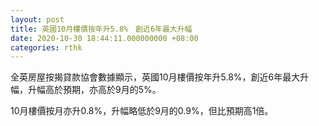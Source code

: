 ```yaml
---
layout: post
title: 英國10月樓價按年升5.8%　創近6年最大升幅
date: 2020-10-30 18:44:11.000000000 +08:00
categories: rthk
---
```


全英房屋按揭貸款協會數據顯示，英國10月樓價按年升5.8%，創近6年最大升幅，升幅高於預期，亦高於9月的5%。

10月樓價按月亦升0.8%，升幅略低於9月的0.9%，但比預期高1倍。
